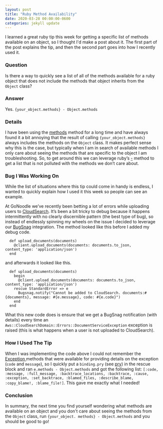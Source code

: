 ```yaml
---
layout: post
title: "Ruby Method Availability"
date: 2020-03-28 00:00:00-0600
categories: jekyll update
---
```

I learned a great ruby tip this week for getting a specific list of methods available on an object, so I thought I'd make a post about it. The first part of the post explains the tip, and then the second part goes into how I recently used it.

### Question
Is there a way to quickly see a list of all of the methods available for a ruby object that does not include the methods that object inherits from the `Object` class?

### Answer
Yes. `{your_object.methods} - Object.methods`

### Details
I have been using the [methods](https://ruby-doc.org/core-2.7.0/Object.html#method-i-methods) method for a long time and have always found it a bit annoying that the result of calling `{your_object.methods}` always includes the methods on the `Object` class. It makes perfect sense why this is the case, but typically when I am in search of available methods I only care about seeing the methods that are specific to the object I am troubleshooting. So, to get around this we can leverage ruby’s [-](https://ruby-doc.org/core-2.7.0/Array.html#method-i-2D) method to get a list that is not polluted with the methods we don’t care about.

### Bug I Was Working On
While the list of situations where this tip could come in handy is endless, I wanted to quickly explain how I used it this week so people can see an example.

At GoNoodle we’ve recently been betting a lot of errors while uploading users to [CloudSearch](https://aws.amazon.com/cloudsearch/). It’s been a bit tricky to debug because it happens intermittently with no clearly discernible pattern (the best type of bug), so instead of endlessly spinning my wheels on the issue I decided to leverage our [BugSnag](https://www.bugsnag.com/) integration. The method looked like this before I added my debug code.

```
  def upload_documents(documents)
    @client.upload_documents(documents: documents.to_json, content_type: 'application/json')
  end
```
and afterwards it looked like this.
```
  def upload_documents(documents)
    begin
      @client.upload_documents(documents: documents.to_json, content_type: 'application/json')
    rescue StandardError => e
      Bugsnag.notify("Cannot be added to CloudSearch. documents:#{documents}, message: #{e.message}, code: #{e.code}")
    end
  end
```
What this new code does is ensure that we get a BugSnag notification (with details) every time an `Aws::CloudSearchDomain::Errors::DocumentServiceException` exception is raised (this is what happens when a user is not uploaded to CloudSearch).

### How I Used The Tip
When I was implementing the code above I could not remember the [Exception ](https://ruby-doc.org/core-2.5.1/Exception.html) methods that were available for providing details on the exception (`code` and `message`), so I quickly put a `binding.pry` (see [pry](https://github.com/pry/pry)) in the rescue block and ran `e.methods - Object.methods` and got the following list: `[:code, :message, :full_message, :backtrace_locations, :backtrace, :cause, :exception, :set_backtrace, :blamed_files, :describe_blame, :copy_blame!, :blame_file!]`. This gave me exactly what I needed!

### Conclusion
In summary, the next time you find yourself wondering what methods are available on an object and you don't care about seeing the methods from the `Object` class, run `{your_object. methods} - Object.methods` and you should be good to go!
